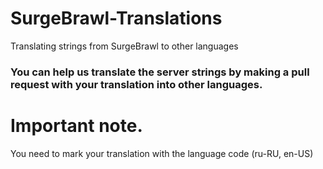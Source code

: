 # SurgeBrawl-Translations
Translating strings from SurgeBrawl to other languages


### You can help us translate the server strings by making a pull request with your translation into other languages.
# Important note.
You need to mark your translation with the language code (ru-RU, en-US)
